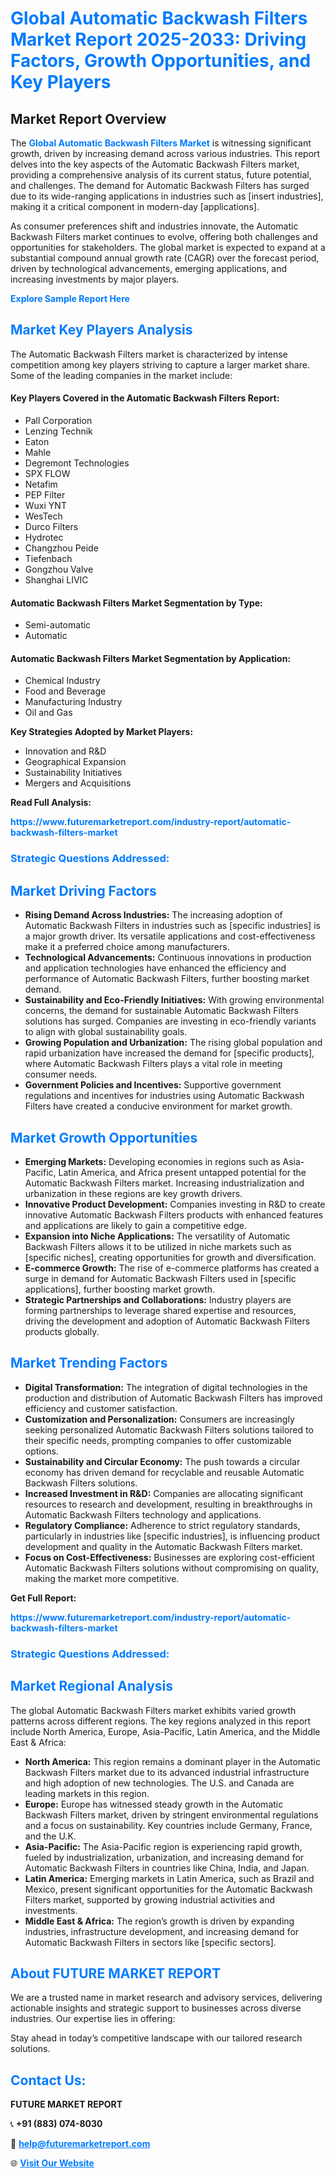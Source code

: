 <h1 style="color: #007BFF;">Global Automatic Backwash Filters Market Report 2025-2033: Driving Factors, Growth Opportunities, and Key Players</h1>

<section id="overview">
<h2>Market Report Overview</h2>
<p>The <a href="https://www.futuremarketreport.com/industry-report/automatic-backwash-filters-market" style="color: #007BFF; text-decoration: none;"><strong>Global Automatic Backwash Filters Market</strong></a> is witnessing significant growth, driven by increasing demand across various industries. This report delves into the key aspects of the Automatic Backwash Filters market, providing a comprehensive analysis of its current status, future potential, and challenges. The demand for Automatic Backwash Filters has surged due to its wide-ranging applications in industries such as [insert industries], making it a critical component in modern-day [applications].</p>
<p>As consumer preferences shift and industries innovate, the Automatic Backwash Filters market continues to evolve, offering both challenges and opportunities for stakeholders. The global market is expected to expand at a substantial compound annual growth rate (CAGR) over the forecast period, driven by technological advancements, emerging applications, and increasing investments by major players.</p>
</section>

<section id="overview">
<p><a href="https://www.futuremarketreport.com/request-sample/reportId=106108" style="color: #007BFF; text-decoration: none;"><strong>Explore Sample Report Here</strong></a></p>
</section>

<section id="key-players">
<h2 style="color: #007BFF;">Market Key Players Analysis</h2>
<p>The Automatic Backwash Filters market is characterized by intense competition among key players striving to capture a larger market share. Some of the leading companies in the market include:</p>
<h4>Key Players Covered in the Automatic Backwash Filters Report:</h4>
<ul><li>Pall Corporation</li><li>Lenzing Technik</li><li>Eaton</li><li>Mahle</li><li>Degremont Technologies</li><li>SPX FLOW</li><li>Netafim</li><li>PEP Filter</li><li>Wuxi YNT</li><li>WesTech</li><li>Durco Filters</li><li>Hydrotec</li><li>Changzhou Peide</li><li>Tiefenbach</li><li>Gongzhou Valve</li><li>Shanghai LIVIC</li></ul>
<h4>Automatic Backwash Filters Market Segmentation by Type:</h4>
<ul><li>Semi-automatic</li><li>Automatic</li></ul>

<h4>Automatic Backwash Filters Market Segmentation by Application:</h4>
<ul><li>Chemical Industry</li><li>Food and Beverage</li><li>Manufacturing Industry</li><li>Oil and Gas</li></ul>
<p><strong>Key Strategies Adopted by Market Players:</strong></p>
<ul>
<li>Innovation and R&D</li>
<li>Geographical Expansion</li>
<li>Sustainability Initiatives</li>
<li>Mergers and Acquisitions</li>
</ul>
</section>

<section>
<p><strong>Read Full Analysis: </strong></p><a href="https://www.futuremarketreport.com/industry-report/automatic-backwash-filters-market" style="color: #007BFF; text-decoration: none;"><strong>https://www.futuremarketreport.com/industry-report/automatic-backwash-filters-market</strong></a>
<h3 style="color: #007BFF;">Strategic Questions Addressed:</h3>
</section>

<section id="driving-factors">
<h2 style="color: #007BFF;">Market Driving Factors</h2>
<ul>
<li><strong>Rising Demand Across Industries:</strong> The increasing adoption of Automatic Backwash Filters in industries such as [specific industries] is a major growth driver. Its versatile applications and cost-effectiveness make it a preferred choice among manufacturers.</li>
<li><strong>Technological Advancements:</strong> Continuous innovations in production and application technologies have enhanced the efficiency and performance of Automatic Backwash Filters, further boosting market demand.</li>
<li><strong>Sustainability and Eco-Friendly Initiatives:</strong> With growing environmental concerns, the demand for sustainable Automatic Backwash Filters solutions has surged. Companies are investing in eco-friendly variants to align with global sustainability goals.</li>
<li><strong>Growing Population and Urbanization:</strong> The rising global population and rapid urbanization have increased the demand for [specific products], where Automatic Backwash Filters plays a vital role in meeting consumer needs.</li>
<li><strong>Government Policies and Incentives:</strong> Supportive government regulations and incentives for industries using Automatic Backwash Filters have created a conducive environment for market growth.</li>
</ul>
</section>

<section id="growth-opportunities">
<h2 style="color: #007BFF;">Market Growth Opportunities</h2>
<ul>
<li><strong>Emerging Markets:</strong> Developing economies in regions such as Asia-Pacific, Latin America, and Africa present untapped potential for the Automatic Backwash Filters market. Increasing industrialization and urbanization in these regions are key growth drivers.</li>
<li><strong>Innovative Product Development:</strong> Companies investing in R&D to create innovative Automatic Backwash Filters products with enhanced features and applications are likely to gain a competitive edge.</li>
<li><strong>Expansion into Niche Applications:</strong> The versatility of Automatic Backwash Filters allows it to be utilized in niche markets such as [specific niches], creating opportunities for growth and diversification.</li>
<li><strong>E-commerce Growth:</strong> The rise of e-commerce platforms has created a surge in demand for Automatic Backwash Filters used in [specific applications], further boosting market growth.</li>
<li><strong>Strategic Partnerships and Collaborations:</strong> Industry players are forming partnerships to leverage shared expertise and resources, driving the development and adoption of Automatic Backwash Filters products globally.</li>
</ul>
</section>

<section id="trending-factors">
<h2 style="color: #007BFF;">Market Trending Factors</h2>
<ul>
<li><strong>Digital Transformation:</strong> The integration of digital technologies in the production and distribution of Automatic Backwash Filters has improved efficiency and customer satisfaction.</li>
<li><strong>Customization and Personalization:</strong> Consumers are increasingly seeking personalized Automatic Backwash Filters solutions tailored to their specific needs, prompting companies to offer customizable options.</li>
<li><strong>Sustainability and Circular Economy:</strong> The push towards a circular economy has driven demand for recyclable and reusable Automatic Backwash Filters solutions.</li>
<li><strong>Increased Investment in R&D:</strong> Companies are allocating significant resources to research and development, resulting in breakthroughs in Automatic Backwash Filters technology and applications.</li>
<li><strong>Regulatory Compliance:</strong> Adherence to strict regulatory standards, particularly in industries like [specific industries], is influencing product development and quality in the Automatic Backwash Filters market.</li>
<li><strong>Focus on Cost-Effectiveness:</strong> Businesses are exploring cost-efficient Automatic Backwash Filters solutions without compromising on quality, making the market more competitive.</li>
</ul>
</section>

<section>
<p><strong>Get Full Report: </strong></p><a href="https://www.futuremarketreport.com/industry-report/automatic-backwash-filters-market" style="color: #007BFF; text-decoration: none;"><strong>https://www.futuremarketreport.com/industry-report/automatic-backwash-filters-market</strong></a>
<h3 style="color: #007BFF;">Strategic Questions Addressed:</h3>
</section>


<section id="regional-analysis">
<h2 style="color: #007BFF;">Market Regional Analysis</h2>
<p>The global Automatic Backwash Filters market exhibits varied growth patterns across different regions. The key regions analyzed in this report include North America, Europe, Asia-Pacific, Latin America, and the Middle East & Africa:</p>
<ul>
<li><strong>North America:</strong> This region remains a dominant player in the Automatic Backwash Filters market due to its advanced industrial infrastructure and high adoption of new technologies. The U.S. and Canada are leading markets in this region.</li>
<li><strong>Europe:</strong> Europe has witnessed steady growth in the Automatic Backwash Filters market, driven by stringent environmental regulations and a focus on sustainability. Key countries include Germany, France, and the U.K.</li>
<li><strong>Asia-Pacific:</strong> The Asia-Pacific region is experiencing rapid growth, fueled by industrialization, urbanization, and increasing demand for Automatic Backwash Filters in countries like China, India, and Japan.</li>
<li><strong>Latin America:</strong> Emerging markets in Latin America, such as Brazil and Mexico, present significant opportunities for the Automatic Backwash Filters market, supported by growing industrial activities and investments.</li>
<li><strong>Middle East & Africa:</strong> The region’s growth is driven by expanding industries, infrastructure development, and increasing demand for Automatic Backwash Filters in sectors like [specific sectors].</li>
</ul>
</section>

<footer>
<h2 style="color: #007BFF;">About FUTURE MARKET REPORT</h2>
<p>We are a trusted name in market research and advisory services, delivering actionable insights and strategic support to businesses across diverse industries. Our expertise lies in offering:</p>

<p>Stay ahead in today’s competitive landscape with our tailored research solutions.</p>

<h2 style="color: #007BFF;">Contact Us:</h2>
<p><strong>FUTURE MARKET REPORT</strong></p>
<p>📞 <strong>+91 (883) 074-8030</strong></p>
<p>📧 <strong><a href="mailto:help@futuremarketreport.com" style="color: #007BFF;">help@futuremarketreport.com</a></strong></p>
<p>🌐 <strong><a href="https://www.futuremarketreport.com/" style="color: #007BFF;">Visit Our Website</a></strong></p>
</footer>